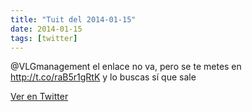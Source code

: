 ```yaml
---
title: "Tuit del 2014-01-15"
date: 2014-01-15
tags: [twitter]
---
```


@VLGmanagement el enlace no va, pero se te metes en http://t.co/raB5r1gRtK y lo buscas sí que sale



[Ver en Twitter](https://twitter.com/i/web/status/423449698746527744)
